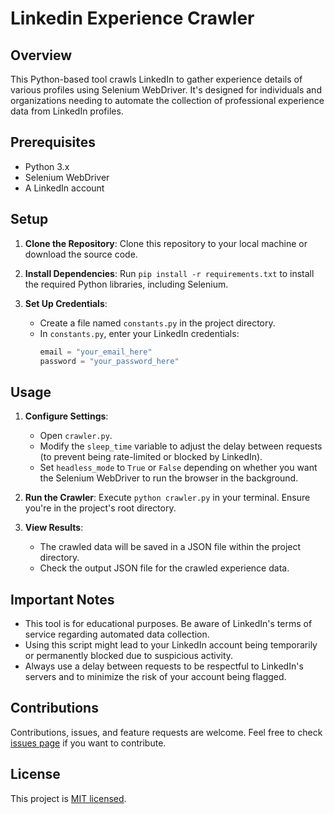 # Linkedin Experience Crawler

## Overview
This Python-based tool crawls LinkedIn to gather experience details of various profiles using Selenium WebDriver. It's designed for individuals and organizations needing to automate the collection of professional experience data from LinkedIn profiles.

## Prerequisites
- Python 3.x
- Selenium WebDriver
- A LinkedIn account

## Setup
1. **Clone the Repository**: Clone this repository to your local machine or download the source code.

2. **Install Dependencies**: Run `pip install -r requirements.txt` to install the required Python libraries, including Selenium.

3. **Set Up Credentials**:
   - Create a file named `constants.py` in the project directory.
   - In `constants.py`, enter your LinkedIn credentials:
     ```python
     email = "your_email_here"
     password = "your_password_here"
     ```

## Usage
1. **Configure Settings**: 
   - Open `crawler.py`.
   - Modify the `sleep_time` variable to adjust the delay between requests (to prevent being rate-limited or blocked by LinkedIn).
   - Set `headless_mode` to `True` or `False` depending on whether you want the Selenium WebDriver to run the browser in the background.

2. **Run the Crawler**: Execute `python crawler.py` in your terminal. Ensure you're in the project's root directory.

3. **View Results**: 
   - The crawled data will be saved in a JSON file within the project directory.
   - Check the output JSON file for the crawled experience data.

## Important Notes
- This tool is for educational purposes. Be aware of LinkedIn's terms of service regarding automated data collection.
- Using this script might lead to your LinkedIn account being temporarily or permanently blocked due to suspicious activity.
- Always use a delay between requests to be respectful to LinkedIn's servers and to minimize the risk of your account being flagged.

## Contributions
Contributions, issues, and feature requests are welcome. Feel free to check [issues page](your-repository-link) if you want to contribute.

## License
This project is [MIT licensed](your-license-link).
